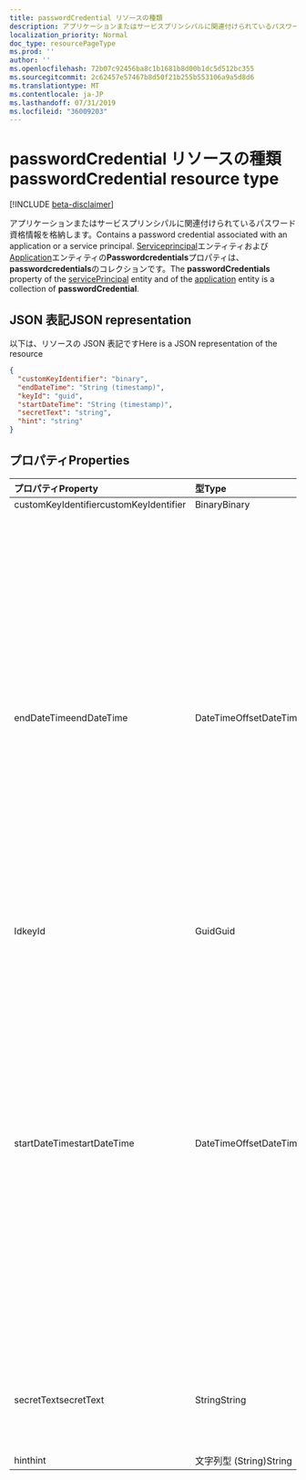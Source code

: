 ```yaml
---
title: passwordCredential リソースの種類
description: アプリケーションまたはサービスプリンシパルに関連付けられているパスワード資格情報を格納します。 ServicePrincipal エンティティおよび application エンティティの**Passwordcredentials**プロパティは、 **passwordcredentials**のコレクションです。
localization_priority: Normal
doc_type: resourcePageType
ms.prod: ''
author: ''
ms.openlocfilehash: 72b07c92456ba8c1b1681b8d00b1dc5d512bc355
ms.sourcegitcommit: 2c62457e57467b8d50f21b255b553106a9a5d8d6
ms.translationtype: MT
ms.contentlocale: ja-JP
ms.lasthandoff: 07/31/2019
ms.locfileid: "36009203"
---
```

# <a name="passwordcredential-resource-type"></a><span data-ttu-id="ce8a9-104">passwordCredential リソースの種類</span><span class="sxs-lookup"><span data-stu-id="ce8a9-104">passwordCredential resource type</span></span>

[!INCLUDE [beta-disclaimer](../../includes/beta-disclaimer.md)]

<span data-ttu-id="ce8a9-105">アプリケーションまたはサービスプリンシパルに関連付けられているパスワード資格情報を格納します。</span><span class="sxs-lookup"><span data-stu-id="ce8a9-105">Contains a password credential associated with an application or a service principal.</span></span> <span data-ttu-id="ce8a9-106">[Serviceprincipal](serviceprincipal.md)エンティティおよび[Application](application.md)エンティティの**Passwordcredentials**プロパティは、 **passwordcredentials**のコレクションです。</span><span class="sxs-lookup"><span data-stu-id="ce8a9-106">The **passwordCredentials** property of the [servicePrincipal](serviceprincipal.md) entity and of the [application](application.md) entity is a collection of **passwordCredential**.</span></span>


## <a name="json-representation"></a><span data-ttu-id="ce8a9-107">JSON 表記</span><span class="sxs-lookup"><span data-stu-id="ce8a9-107">JSON representation</span></span>

<span data-ttu-id="ce8a9-108">以下は、リソースの JSON 表記です</span><span class="sxs-lookup"><span data-stu-id="ce8a9-108">Here is a JSON representation of the resource</span></span>

<!-- {
  "blockType": "resource",
  "optionalProperties": [

  ],
  "@odata.type": "microsoft.graph.passwordCredential"
}-->

```json
{
  "customKeyIdentifier": "binary",
  "endDateTime": "String (timestamp)",
  "keyId": "guid",
  "startDateTime": "String (timestamp)",
  "secretText": "string",
  "hint": "string"
}

```
## <a name="properties"></a><span data-ttu-id="ce8a9-109">プロパティ</span><span class="sxs-lookup"><span data-stu-id="ce8a9-109">Properties</span></span>
| <span data-ttu-id="ce8a9-110">プロパティ</span><span class="sxs-lookup"><span data-stu-id="ce8a9-110">Property</span></span>     | <span data-ttu-id="ce8a9-111">型</span><span class="sxs-lookup"><span data-stu-id="ce8a9-111">Type</span></span>   |<span data-ttu-id="ce8a9-112">説明</span><span class="sxs-lookup"><span data-stu-id="ce8a9-112">Description</span></span>|
|:---------------|:--------|:----------|
|<span data-ttu-id="ce8a9-113">customKeyIdentifier</span><span class="sxs-lookup"><span data-stu-id="ce8a9-113">customKeyIdentifier</span></span>|<span data-ttu-id="ce8a9-114">Binary</span><span class="sxs-lookup"><span data-stu-id="ce8a9-114">Binary</span></span>|            |
|<span data-ttu-id="ce8a9-115">endDateTime</span><span class="sxs-lookup"><span data-stu-id="ce8a9-115">endDateTime</span></span>|<span data-ttu-id="ce8a9-116">DateTimeOffset</span><span class="sxs-lookup"><span data-stu-id="ce8a9-116">DateTimeOffset</span></span>|<span data-ttu-id="ce8a9-117">パスワードの有効期限が切れる日付と時刻。Timestamp 型は、ISO 8601 形式を使用して日付と時刻の情報を表し、常に UTC 時間です。</span><span class="sxs-lookup"><span data-stu-id="ce8a9-117">The date and time at which the password expires.The Timestamp type represents date and time information using ISO 8601 format and is always in UTC time.</span></span> <span data-ttu-id="ce8a9-118">たとえば、2014 年 1 月 1 日午前 0 時 (UTC) は、次のようになります。`'2014-01-01T00:00:00Z'`</span><span class="sxs-lookup"><span data-stu-id="ce8a9-118">For example, midnight UTC on Jan 1, 2014 would look like this: `'2014-01-01T00:00:00Z'`</span></span>|
|<span data-ttu-id="ce8a9-119">Id</span><span class="sxs-lookup"><span data-stu-id="ce8a9-119">keyId</span></span>|<span data-ttu-id="ce8a9-120">Guid</span><span class="sxs-lookup"><span data-stu-id="ce8a9-120">Guid</span></span>|            |
|<span data-ttu-id="ce8a9-121">startDateTime</span><span class="sxs-lookup"><span data-stu-id="ce8a9-121">startDateTime</span></span>|<span data-ttu-id="ce8a9-122">DateTimeOffset</span><span class="sxs-lookup"><span data-stu-id="ce8a9-122">DateTimeOffset</span></span>|<span data-ttu-id="ce8a9-123">パスワードが有効になる日時。Timestamp 型は、ISO 8601 形式を使用して日付と時刻の情報を表し、常に UTC 時間です。</span><span class="sxs-lookup"><span data-stu-id="ce8a9-123">The date and time at which the password becomes valid.The Timestamp type represents date and time information using ISO 8601 format and is always in UTC time.</span></span> <span data-ttu-id="ce8a9-124">たとえば、2014 年 1 月 1 日午前 0 時 (UTC) は、次のようになります。`'2014-01-01T00:00:00Z'`</span><span class="sxs-lookup"><span data-stu-id="ce8a9-124">For example, midnight UTC on Jan 1, 2014 would look like this: `'2014-01-01T00:00:00Z'`</span></span>|
|<span data-ttu-id="ce8a9-125">secretText</span><span class="sxs-lookup"><span data-stu-id="ce8a9-125">secretText</span></span>|<span data-ttu-id="ce8a9-126">String</span><span class="sxs-lookup"><span data-stu-id="ce8a9-126">String</span></span>| <span data-ttu-id="ce8a9-127">パスワードの長さは16-64 文字でなければなりません。</span><span class="sxs-lookup"><span data-stu-id="ce8a9-127">The passwords must be 16-64 characters in length</span></span> |
|<span data-ttu-id="ce8a9-128">hint</span><span class="sxs-lookup"><span data-stu-id="ce8a9-128">hint</span></span>|<span data-ttu-id="ce8a9-129">文字列型 (String)</span><span class="sxs-lookup"><span data-stu-id="ce8a9-129">String</span></span>|  |

<!-- uuid: 8fcb5dbc-d5aa-4681-8e31-b001d5168d79
2015-10-25 14:57:30 UTC -->
<!--
{
  "type": "#page.annotation",
  "description": "passwordCredential resource",
  "keywords": "",
  "section": "documentation",
  "tocPath": "",
  "suppressions": []
}
-->
